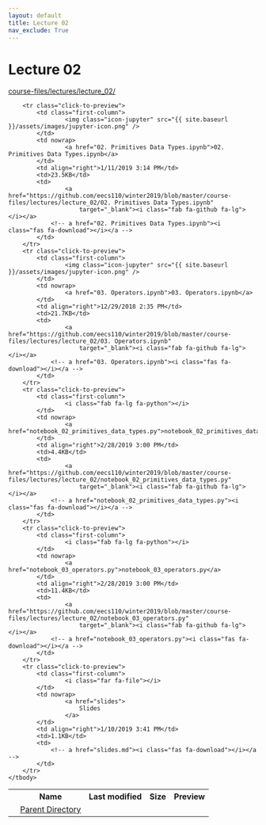 ```yaml
---
layout: default
title: Lecture 02
nav_exclude: True
---
```


# Lecture 02

[course-files/lectures/lecture_02/](.)

<table class="tbl-files">
    <tbody>
        <tr>
            <th valign="top"></th>
            <th>Name</th>
            <th>Last modified</th>
            <th>Size</th>
            <th>Preview</th>
        </tr>
        <tr>
            <td valign="top">
                <i class="fa fa-folder-open"></i>
            </td>
            <td><a href="../">Parent Directory</a></td>
            <td>&nbsp;</td>
            <td>&nbsp;</td>
            <td>&nbsp;</td>
        </tr>

        <tr class="click-to-preview">
            <td class="first-column">
                    <img class="icon-jupyter" src="{{ site.baseurl }}/assets/images/jupyter-icon.png" />
            </td>
            <td nowrap>
                    <a href="02. Primitives Data Types.ipynb">02. Primitives Data Types.ipynb</a>
            </td>
            <td align="right">1/11/2019 3:14 PM</td>
            <td>23.5KB</td>
            <td>
                    <a href="https://github.com/eecs110/winter2019/blob/master/course-files/lectures/lecture_02/02. Primitives Data Types.ipynb" 
                        target="_blank"><i class="fab fa-github fa-lg"></i></a>
                <!-- a href="02. Primitives Data Types.ipynb"><i class="fas fa-download"></i></a -->
            </td>
        </tr>
        <tr class="click-to-preview">
            <td class="first-column">
                    <img class="icon-jupyter" src="{{ site.baseurl }}/assets/images/jupyter-icon.png" />
            </td>
            <td nowrap>
                    <a href="03. Operators.ipynb">03. Operators.ipynb</a>
            </td>
            <td align="right">12/29/2018 2:35 PM</td>
            <td>21.7KB</td>
            <td>
                    <a href="https://github.com/eecs110/winter2019/blob/master/course-files/lectures/lecture_02/03. Operators.ipynb" 
                        target="_blank"><i class="fab fa-github fa-lg"></i></a>
                <!-- a href="03. Operators.ipynb"><i class="fas fa-download"></i></a -->
            </td>
        </tr>
        <tr class="click-to-preview">
            <td class="first-column">
                    <i class="fab fa-lg fa-python"></i>
            </td>
            <td nowrap>
                    <a href="notebook_02_primitives_data_types.py">notebook_02_primitives_data_types.py</a>
            </td>
            <td align="right">2/28/2019 3:00 PM</td>
            <td>4.4KB</td>
            <td>
                    <a href="https://github.com/eecs110/winter2019/blob/master/course-files/lectures/lecture_02/notebook_02_primitives_data_types.py" 
                        target="_blank"><i class="fab fa-github fa-lg"></i></a>
                <!-- a href="notebook_02_primitives_data_types.py"><i class="fas fa-download"></i></a -->
            </td>
        </tr>
        <tr class="click-to-preview">
            <td class="first-column">
                    <i class="fab fa-lg fa-python"></i>
            </td>
            <td nowrap>
                    <a href="notebook_03_operators.py">notebook_03_operators.py</a>
            </td>
            <td align="right">2/28/2019 3:00 PM</td>
            <td>11.4KB</td>
            <td>
                    <a href="https://github.com/eecs110/winter2019/blob/master/course-files/lectures/lecture_02/notebook_03_operators.py" 
                        target="_blank"><i class="fab fa-github fa-lg"></i></a>
                <!-- a href="notebook_03_operators.py"><i class="fas fa-download"></i></a -->
            </td>
        </tr>
        <tr class="click-to-preview">
            <td class="first-column">
                    <i class="far fa-file"></i>
            </td>
            <td nowrap>
                    <a href="slides">
                        Slides
                    </a>
            </td>
            <td align="right">1/10/2019 3:41 PM</td>
            <td>1.1KB</td>
            <td>
                <!-- a href="slides.md"><i class="fas fa-download"></i></a -->
            </td>
        </tr>
    </tbody>
</table>

